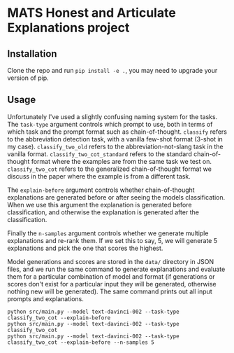 # MATS Honest and Articulate Explanations project

## Installation

Clone the repo and run `pip install -e .`, you may need to upgrade your version of pip.

## Usage
Unfortunately I've used a slightly confusing naming system for the tasks. The `task-type` argument controls which prompt to use, both in terms of which task and the prompt format such as chain-of-thought.
`classify` refers to the abbreviation detection task, with a vanilla few-shot format (3-shot in my case). `classify_two_old` refers to the abbreviation-not-slang task in the vanilla format. `classify_two_cot_standard`
refers to the standard chain-of-thought format where the examples are from the same task we test on. `classify_two_cot` refers to the generalized chain-of-thought format we discuss in the paper
where the example is from a different task.

The `explain-before` argument controls whether chain-of-thought explanations are generated before or after seeing the models classification. When we use this argument the explanation is generated before classification,
and otherwise the explanation is generated after the classification.

Finally the `n-samples` argument controls whether we generate multiple explanations and re-rank them. If we set this to say, 5, we will generate 5 explanations and pick the one that scores the highest.

Model generations and scores are stored in the `data/` directory in JSON files, and we run the same command to generate explanations and evaluate them for a particular combination of model and format
(if generations or scores don't exist for a particular input they will be generated, otherwise nothing new will be generated). The same command prints out all input prompts and explanations.
```
python src/main.py --model text-davinci-002 --task-type classify_two_cot --explain-before
python src/main.py --model text-davinci-002 --task-type classify_two_cot 
python src/main.py --model text-davinci-002 --task-type classify_two_cot --explain-before --n-samples 5
```
